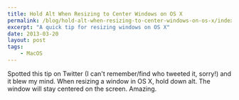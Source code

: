 ```yaml
---
title: Hold Alt When Resizing to Center Windows on OS X
permalink: /blog/hold-alt-when-resizing-to-center-windows-on-os-x/index.html
excerpt: "A quick tip for resizing windows on OS X"
date: 2013-03-20
layout: post
tags:
    - MacOS
---
```


Spotted this tip on Twitter (I can't remember/find who tweeted it, sorry!) and it blew my mind. When resizing a window in OS X, hold down alt. The window will stay centered on the screen. Amazing.